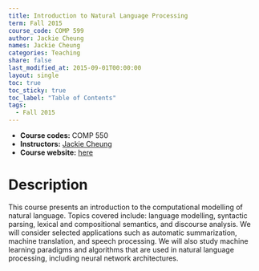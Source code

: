 ```yaml
---
title: Introduction to Natural Language Processing
term: Fall 2015
course_code: COMP 599
author: Jackie Cheung
names: Jackie Cheung
categories: Teaching
share: false
last_modified_at: 2015-09-01T00:00:00
layout: single
toc: true
toc_sticky: true
toc_label: "Table of Contents"
tags:
  - Fall 2015
---
```


* **Course codes:** COMP 550
* **Instructors:** [Jackie Cheung](https://www.cs.mcgill.ca/~jcheung/index.html)
* **Course website:** [here](https://www.cs.mcgill.ca/~jcheung/teaching/fall-2015/comp599/index.html)

# Description

This course presents an introduction to the computational modelling of natural language. Topics covered include: language modelling, syntactic parsing, lexical and compositional semantics, and discourse analysis. We will consider selected applications such as automatic summarization, machine translation, and speech processing. We will also study machine learning paradigms and algorithms that are used in natural language processing, including neural network architectures.